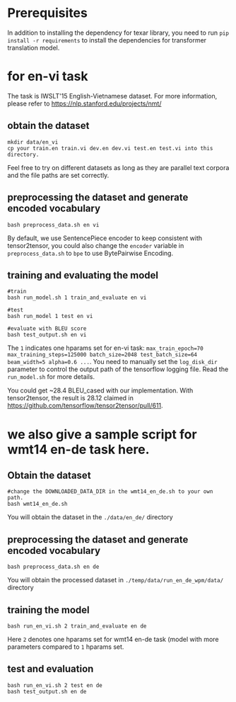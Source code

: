 # Prerequisites

In addition to installing the dependency for texar library, you need to
run `pip install -r requirements` to install the dependencies for transformer translation model.

# for en-vi task

The task is IWSLT'15 English-Vietnamese dataset. For more information, please refer to https://nlp.stanford.edu/projects/nmt/

## obtain the dataset
```
mkdir data/en_vi
cp your train.en train.vi dev.en dev.vi test.en test.vi into this directory.
```
Feel free to try on different datasets as long as they are parallel text corpora and the file paths are set correctly.

## preprocessing the dataset and generate encoded vocabulary
```
bash preprocess_data.sh en vi
```
By default, we use SentencePiece encoder to keep consistent with tensor2tensor, you could also change the `encoder` variable in `preprocess_data.sh` to `bpe` to use BytePairwise Encoding.

## training and evaluating the model
```
#train
bash run_model.sh 1 train_and_evaluate en vi

#test
bash run_model 1 test en vi

#evaluate with BLEU score
bash test_output.sh en vi
```
The `1` indicates one hparams set for en-vi task: `max_train_epoch=70 max_training_steps=125000 batch_size=2048 test_batch_size=64 beam_width=5 alpha=0.6 ...`. You need to manually set the `log_disk_dir` parameter to control the output path of the tensorflow logging file. Read the `run_model.sh` for more details.

You could get ~28.4 BLEU_cased with our implementation. With tensor2tensor, the result is 28.12 claimed in https://github.com/tensorflow/tensor2tensor/pull/611.


# we also give a sample script for wmt14 en-de task here.

## Obtain the dataset
```
#change the DOWNLOADED_DATA_DIR in the wmt14_en_de.sh to your own path.
bash wmt14_en_de.sh
```
You will obtain the dataset in the `./data/en_de/` directory

## preprocessing the dataset and generate encoded vocabulary
```
bash preprocess_data.sh en de
```
You will obtain the processed dataset in `./temp/data/run_en_de_wpm/data/` directory

## training the model

```
bash run_en_vi.sh 2 train_and_evaluate en de
```
Here `2` denotes one hparams set for wmt14 en-de task (model with more
parameters compared to `1` hparams set.

## test and evaluation
```
bash run_en_vi.sh 2 test en de
bash test_output.sh en de
```

